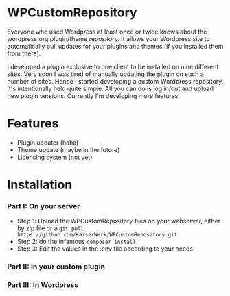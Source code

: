 # WPCustomRepository

Everyone who used Wordpress at least once or twice knows about the wordpress.org plugin/theme repository. It allows your Wordpress site to automatically pull updates for your plugins and themes (if you installed them from there).

I developed a plugin exclusive to one client to be installed on nine different sites. Very soon I was tired of manually updating the plugin on such a number of sites. Hence I started developing a custom Wordpress repository. It's intentionally held quite simple. All you can do is log in/out and upload new plugin versions. Currently I'm developing more features.

# Features

* Plugin updater (haha)
* Theme update (maybe in the future)
* Licensing system (not yet)

# Installation
### Part I: On your server

* Step 1: Upload the WPCustomRepository files on your webserver, either by zip file or a ``git pull https://github.com/KaiserWerk/WPCustomRepository.git``
* Step 2: do the infamous ``composer install``
* Step 3: Edit the values in the .env file according to your needs

### Part II: In your custom plugin
### Part III: In Wordpress
